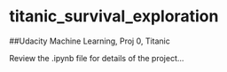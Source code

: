 # titanic_survival_exploration
##Udacity Machine Learning, Proj 0, Titanic
 
 Review the .ipynb file for details of the project...
